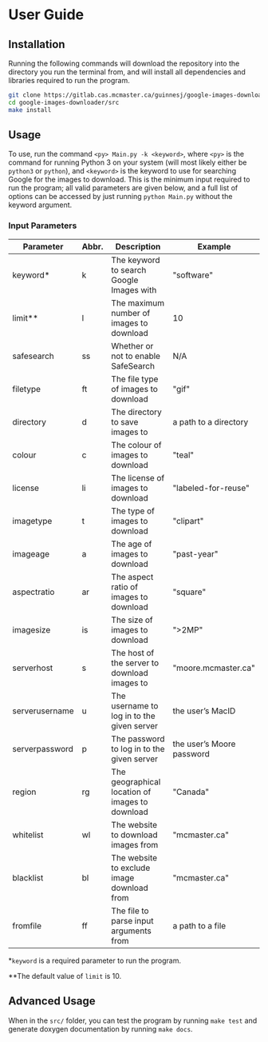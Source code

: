 # User Guide

## Installation

Running the following commands will download the repository into the directory you run the terminal from, and will install all dependencies and libraries required to run the program.
```bash
git clone https://gitlab.cas.mcmaster.ca/guinnesj/google-images-downloader
cd google-images-downloader/src
make install
```

## Usage
To use, run the command `<py> Main.py -k <keyword>`, where `<py>` is the command for running Python 3 on your system (will most likely either be `python3` or `python`), and `<keyword>` is the keyword to use for searching Google for the images to download. This is the minimum input required to run the program; all valid parameters are given below, and a full list of options can be accessed by just running `python Main.py` without the keyword argument.

### Input Parameters

Parameter |Abbr. |Description |Example
---|---|---|---
keyword* |k| The keyword to search Google Images with |"software"
limit** |l| The maximum number of images to download |10
safesearch |ss| Whether or not to enable SafeSearch |N/A
filetype |ft| The file type of images to download |"gif"
directory |d| The directory to save images to |a path to a directory
colour |c| The colour of images to download |"teal"
license |li| The license of images to download |"labeled-for-reuse"
imagetype |t| The type of images to download |"clipart"
imageage |a| The age of images to download| "past-year"
aspectratio |ar| The aspect ratio of images to download |"square"
imagesize |is| The size of images to download |">2MP"
serverhost |s| The host of the server to download images to |"moore.mcmaster.ca"
serverusername |u| The username to log in to the given server |the user’s MacID
serverpassword |p| The password to log in to the given server |the user’s Moore password
region |rg| The geographical location of images to download |"Canada"
whitelist |wl| The website to download images from| "mcmaster.ca"
blacklist |bl| The website to exclude image download from |"mcmaster.ca"
fromfile |ff| The file to parse input arguments from |a path to a file

\*`keyword` is a required parameter to run the program.

\*\*The default value of `limit` is 10.

## Advanced Usage
When in the `src/` folder, you can test the program by running `make test` and generate doxygen documentation by running `make docs`.
